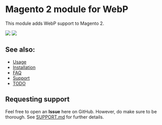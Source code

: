 # Magento 2 module for WebP
This module adds WebP support to Magento 2.

<img src="https://img.shields.io/packagist/dt/yireo/magento2-webp2"/>
<img src="https://img.shields.io/packagist/v/yireo/magento2-webp2"/>

## See also:
- [Usage](USAGE.md)
- [Installation](INSTALL.md)
- [FAQ](FAQ.md)
- [Support](SUPPORT.md)
- [TODO](TODO.md)

## Requesting support
Feel free to open an **Issue** here on GitHub. However, do make sure to be thorough. See [SUPPORT.md](SUPPORT.md) for further details.
